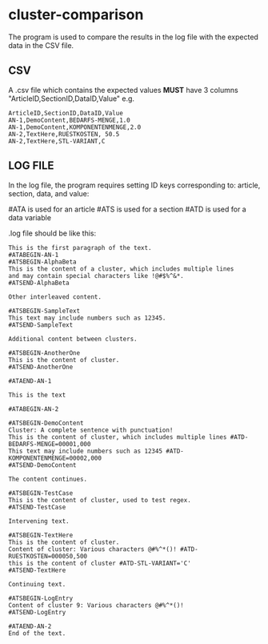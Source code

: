# cluster-comparison

The program is used to compare the results in the log file with the expected data in the CSV file.


## CSV

A .csv file which contains the expected values **MUST** have 3 columns "ArticleID,SectionID,DataID,Value"
e.g.
```
ArticleID,SectionID,DataID,Value
AN-1,DemoContent,BEDARFS-MENGE,1.0
AN-1,DemoContent,KOMPONENTENMENGE,2.0
AN-2,TextHere,RUESTKOSTEN, 50.5
AN-2,TextHere,STL-VARIANT,C
```

## LOG FILE
In the log file, the program requires setting ID keys corresponding to: article, section, data, and value:

#ATA is used for an article
#ATS is used for a section
#ATD is used for a data variable


.log file should be like this:
```
This is the first paragraph of the text.
#ATABEGIN-AN-1
#ATSBEGIN-AlphaBeta
This is the content of a cluster, which includes multiple lines
and may contain special characters like !@#$%^&*.
#ATSEND-AlphaBeta

Other interleaved content.

#ATSBEGIN-SampleText
This text may include numbers such as 12345.
#ATSEND-SampleText

Additional content between clusters.

#ATSBEGIN-AnotherOne
This is the content of cluster.
#ATSEND-AnotherOne

#ATAEND-AN-1

This is the text

#ATABEGIN-AN-2

#ATSBEGIN-DemoContent
Cluster: A complete sentence with punctuation!
This is the content of cluster, which includes multiple lines #ATD-BEDARFS-MENGE=00001,000
This text may include numbers such as 12345 #ATD-KOMPONENTENMENGE=00002,000
#ATSEND-DemoContent

The content continues.

#ATSBEGIN-TestCase
This is the content of cluster, used to test regex.
#ATSEND-TestCase

Intervening text.

#ATSBEGIN-TextHere
This is the content of cluster.
Content of cluster: Various characters @#%^*()! #ATD-RUESTKOSTEN=000050,500
this is the content of cluster #ATD-STL-VARIANT='C'
#ATSEND-TextHere

Continuing text.

#ATSBEGIN-LogEntry
Content of cluster 9: Various characters @#%^*()!
#ATSEND-LogEntry

#ATAEND-AN-2
End of the text.
```


